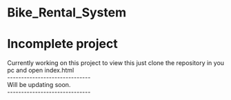 # Bike_Rental_System
<h1>Incomplete project</h1>
Currently working on this project to view this just clone the repository in you pc and open index.html 
<br>
------------------------------
<br>
Will be updating soon.
<br>
------------------------------
